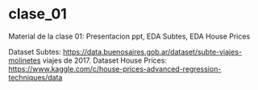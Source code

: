 # clase_01
Material de la clase 01: Presentacion ppt, EDA Subtes, EDA House Prices

Dataset Subtes: https://data.buenosaires.gob.ar/dataset/subte-viajes-molinetes viajes de 2017.
Dataset House Prices: https://www.kaggle.com/c/house-prices-advanced-regression-techniques/data

